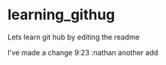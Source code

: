 learning_githug
===============
Lets learn git hub by editing the readme

I've made a change 9:23 :nathan
another add